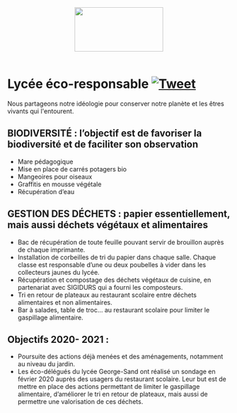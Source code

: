 <div align="center">
<a href="https://lyc-sand.github.io/eco" target="_blank">
<img src="https://www.lyc-sand-domont.fr/wp-content/uploads/2020/06/e3d_slider-4-750x410.jpg" width="200px" height="100px">
</a>
</div><br>

# Lycée éco-responsable [![Tweet](https://img.shields.io/twitter/url/http/shields.io.svg?style=social)](https://twitter.com/intent/tweet?url=https%3A%2F%2Flyc-sand.github.io%2Feco&text=L'%C3%89co-Blog%20%7C%20Nous%20partageons%20notre%20id%C3%A9ologie%20pour%20conserver%20notre%20plan%C3%A8te%20et%20les%20%C3%AAtres%20vivants%20qui%20l'entourent.%20-%20Par%20le%20club%20d'informatique%20du%20Lyc%C3%A9e%20George-Sand)
Nous partageons notre idéologie pour conserver notre planète et les êtres vivants qui l'entourent.

## BIODIVERSITÉ : l’objectif est de favoriser la biodiversité et de faciliter son observation
- Mare pédagogique
- Mise en place de carrés potagers bio
- Mangeoires pour oiseaux
- Graffitis en mousse végétale
- Récupération d’eau

## GESTION DES DÉCHETS : papier essentiellement, mais aussi déchets végétaux et alimentaires
- Bac de récupération de toute feuille pouvant servir de brouillon auprès de chaque imprimante.
- Installation de corbeilles de tri du papier dans chaque salle. Chaque classe est responsable d’une ou deux poubelles à vider dans les collecteurs jaunes du lycée.
- Récupération et compostage des déchets végétaux de cuisine, en partenariat avec SIGIDURS qui a fourni les composteurs.
- Tri en retour de plateaux au restaurant scolaire entre déchets alimentaires et non alimentaires.
- Bar à salades, table de troc… au restaurant scolaire pour limiter le gaspillage alimentaire.

## Objectifs 2020- 2021 :
- Poursuite des actions déjà menées et des aménagements, notamment au niveau du jardin.
- Les éco-délégués du lycée George-Sand ont réalisé un sondage en février 2020 auprès des usagers du restaurant scolaire. Leur but est de mettre en place des actions permettant de limiter le gaspillage alimentaire, d’améliorer le tri en retour de plateaux, mais aussi de permettre une valorisation de ces déchets.

